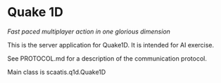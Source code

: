 Quake 1D
========
<i>Fast paced multiplayer action in one glorious dimension</i>

This is the server application for Quake1D. It is intended for AI exercise.

See PROTOCOL.md for a description of the communication protocol.

Main class is scaatis.q1d.Quake1D